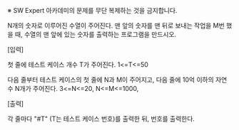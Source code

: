 ※ SW Expert 아카데미의 문제를 무단 복제하는 것을 금지합니다.


N개의 숫자로 이루어진 수열이 주어진다. 맨 앞의 숫자를 맨 뒤로 보내는 작업을 M번 했을 때, 수열의 맨 앞에 있는 숫자를 출력하는 프로그램을 만드시오.

 
     


[입력]

첫 줄에 테스트 케이스 개수 T가 주어진다.  1<=T<=50

다음 줄부터 테스트 케이스의 첫 줄에 N과 M이 주어지고, 다음 줄에 10억 이하의 자연수 N개가 주어진다. 3<=N<=20, N<=M<=1000,

[출력]

각 줄마다 "#T" (T는 테스트 케이스 번호)를 출력한 뒤, 번호를 출력한다.